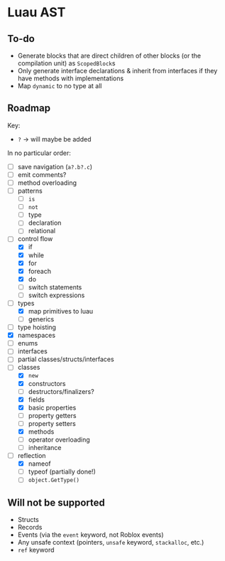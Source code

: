 # Luau AST

## To-do
- Generate blocks that are direct children of other blocks (or the compilation unit) as `ScopedBlock`s
- Only generate interface declarations & inherit from interfaces if they have methods with implementations
- Map `dynamic` to no type at all

## Roadmap

Key:
- `?` -> will maybe be added

In no particular order:
- [ ] save navigation (`a?.b?.c`)
- [ ] emit comments?
- [ ] method overloading
- [ ] patterns
	- [ ] `is`
	- [ ] `not`
	- [ ] type
	- [ ] declaration
	- [ ] relational
- [ ] control flow
	- [x] if
	- [x] while
	- [x] for
	- [x] foreach
	- [x] do
	- [ ] switch statements
	- [ ] switch expressions
- [ ] types
	- [x] map primitives to luau
	- [ ] generics
- [ ] type hoisting
- [x] namespaces
- [ ] enums
- [ ] interfaces
- [ ] partial classes/structs/interfaces
- [ ] classes
	- [x] `new`
	- [x] constructors
	- [ ] destructors/finalizers?
	- [x] fields
	- [x] basic properties
	- [ ] property getters
	- [ ] property setters
	- [x] methods
	- [ ] operator overloading
	- [ ] inheritance
- [ ] reflection
	- [x] nameof
	- [ ] typeof (partially done!)
	- [ ] `object.GetType()`

## Will not be supported
- Structs
- Records
- Events (via the `event` keyword, not Roblox events)
- Any unsafe context (pointers, `unsafe` keyword, `stackalloc`, etc.)
- `ref` keyword
